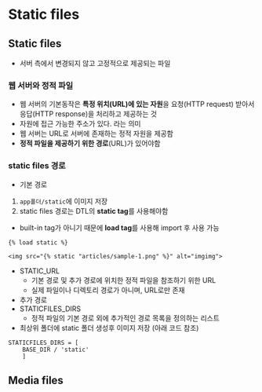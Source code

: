 # Static files
## Static files
- 서버 측에서 변경되지 않고 고정적으로 제공되는 파일
### 웹 서버와 정적 파일
- 웹 서버의 기본동작은 **특정 위치(URL)에 있는 자원**을 요청(HTTP request) 받아서 응답(HTTP response)을 처리하고 제공하는 것
- 자원에 접근 가능한 주소가 있다. 라는 의미
- 웹 서버는 URL로 서버에 존재하는 정적 자원을 제공함
- **정적 파일을 제공하기 위한 경로**(URL)가 있어야함
### static files 경로
- 기본 경로
1. `app폴더/static`에 이미지 저장
2. static files 경로는 DTL의 **static tag**를 사용해야함
  - built-in tag가 아니기 때문에 **load tag**를 사용해 import 후 사용 가능
 ```
{% load static %}

<img src="{% static "articles/sample-1.png" %}" alt="imgimg">
 ```
  - STATIC_URL
    - 기본 경로 및 추가 경로에 위치한 정적 파일을 참조하기 위한 URL
    - 실제 파일이나 디렉토리 경로가 아니며, URL로만 존재
- 추가 경로
- STATICFILES_DIRS
  - 정적 파일의 기본 경로 외에 추가적인 경로 목록을 정의하는 리스트
- 최상위 폴더에 static 폴더 생성후 이미지 저장 (아래 코드 참조)
```
STATICFILES_DIRS = [
    BASE_DIR / 'static'
    ]
```
## Media files
